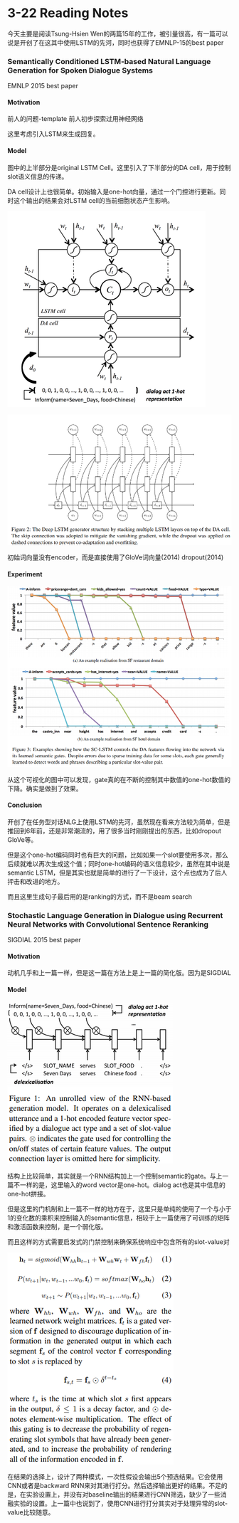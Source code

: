 # 3-22 Reading Notes

今天主要是阅读Tsung-Hsien Wen的两篇15年的工作，被引量很高，有一篇可以说是开创了在这其中使用LSTM的先河，同时也获得了EMNLP-15的best paper

### Semantically Conditioned LSTM-based Natural Language Generation for Spoken Dialogue Systems

EMNLP 2015 best paper

#### Motivation

前人的问题-template 前人初步探索过用神经网络

这里考虑引入LSTM来生成回复。

#### Model

图中的上半部分是original LSTM Cell。这里引入了下半部分的DA cell，用于控制slot语义信息的传递。

DA cell设计上也很简单。初始输入是one-hot向量，通过一个门控进行更新。同时这个输出的结果会对LSTM cell的当前细胞状态产生影响。

![image-20210322135121766](pic/3-22-reading1.png)

![image-20210322135741067](pic/3-22-reading2.png)

初始词向量没有encoder，而是直接使用了GloVe词向量(2014) dropout(2014)

#### Experiment

![image-20210322140242888](pic/3-22-reading3.png)

从这个可视化的图中可以发现，gate真的在不断的控制其中数值的one-hot数值的下降。确实是做到了效果。

#### Conclusion

开创了在任务型对话NLG上使用LSTM的先河，虽然现在看来方法较为简单，但是推回到6年前，还是非常潮流的，用了很多当时刚刚提出的东西，比如dropout GloVe等。

但是这个one-hot编码同时也有巨大的问题，比如如果一个slot要使用多次，那么后续就难以再次生成这个值；同时one-hot编码的语义信息较少，虽然在其中说是semantic LSTM，但是其实也就是简单的进行了一下设计，这个点也成为了后人抨击和改进的地方。

而且这里生成句子最后用的是ranking的方式，而不是beam search



### Stochastic Language Generation in Dialogue using Recurrent Neural Networks with Convolutional Sentence Reranking

SIGDIAL 2015 best paper

#### Motivation

动机几乎和上一篇一样，但是这一篇在方法上是上一篇的简化版。因为是SIGDIAL

#### Model

![image-20210323094013122](pic/3-22-reading4.png)



结构上比较简单，其实就是一个RNN结构加上一个控制semantic的gate。与上一篇不一样的是，这里输入的word vector是one-hot。dialog act也是其中信息的one-hot拼接。

但是这里的门机制和上一篇不一样的地方在于，这里只是单纯的使用了一个与小于1的变化数的乘积来控制输入的semantic信息，相较于上一篇使用了可训练的矩阵和激活函数来控制，是一个弱化版。

而且这样的方式需要启发式的门禁控制来确保系统响应中包含所有的slot-value对



![image-20210323094136049](pic/3-22-reading5.png)

在结果的选择上，设计了两种模式，一次性假设会输出5个预选结果。它会使用CNN或者是backward RNN来对其进行打分。然后选择输出更好的结果。不足的是，在实验设置上，并没有对baseline输出的结果进行CNN筛选，缺少了一些消融实验的设置。上一篇中也说到了，使用CNN进行打分其实对于处理异常的slot-value比较随意。